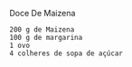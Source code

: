 Doce De Maizena

    200 g de Maizena
    100 g de margarina
    1 ovo
    4 colheres de sopa de açúcar